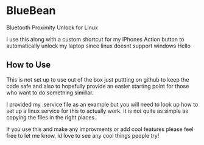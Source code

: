 # BlueBean
Bluetooth Proximity Unlock for Linux


 I use this along with a custom shortcut for my iPhones Action button to automatically unlock my laptop since linux doesnt support windows Hello

 ## How to Use

 This is not set up to use out of the box just puttting on github to keep the code safe and also to hopefully  provide an easier starting point for those who want to do something simillar.

 I provided my .service file as an example but you will need to look up how to set up a linux service for this to actually work. It is not quite as simple as copying the files in the right places.

 If you use this and make any improvments or add cool features please feel free to let me know, id love to see any cool things people try!

 
 
